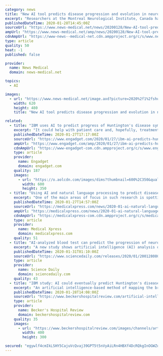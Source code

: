 ```yaml
---
category: news
title: "New AI tool predicts disease progression and evolution in neurodegenerative disorders"
excerpt: "Researchers at the Montreal Neurological Institute, Canada have found that testing blood using an artificial intelligence (AI) algorithm successfully predicted disease progression in neurodegenerative disorders, as well as identifying underlying molecular pathways that were predictive of disease evolution. The findings have important ..."
publishedDateTime: 2020-01-28T14:45:00Z
sourceUrl: "https://www.news-medical.net/news/20200128/New-AI-tool-predicts-disease-progression-and-evolution-in-neurodegenerative-disorders.aspx"
ampUrl: "https://www.news-medical.net/amp/news/20200128/New-AI-tool-predicts-disease-progression-and-evolution-in-neurodegenerative-disorders.aspx"
cdnAmpUrl: "https://www-news--medical-net.cdn.ampproject.org/c/s/www.news-medical.net/amp/news/20200128/New-AI-tool-predicts-disease-progression-and-evolution-in-neurodegenerative-disorders.aspx"
type: article
quality: 50
heat: -1
published: false

provider:
  name: News Medical
  domain: news-medical.net

topics:
  - AI

images:
  - url: "https://www.news-medical.net/image.axd?picture=2020%2f1%2fshutterstock_1181851309_9d7d8e56f4574ebfaffa83f8825898fa-620x480.jpg"
    width: 620
    height: 480
    title: "New AI tool predicts disease progression and evolution in neurodegenerative disorders"

related:
  - title: "IBM uses AI to predict progress of Huntington's disease symptoms"
    excerpt: "It could help with patient care and, hopefully, treatment. IBM is using its AI-based health prediction skills to help tackle the challenge of Huntington's disease. The tech firm has teamed up with CHDI Foundation on an artificial intelligence model that can predict when patients will experience Huntington's symptoms and, crucially, determine ..."
    publishedDateTime: 2020-01-27T17:17:00Z
    sourceUrl: "https://www.engadget.com/2020/01/27/ibm-ai-predicts-huntingtons-disease-symptoms/"
    ampUrl: "https://www.engadget.com/amp/2020/01/27/ibm-ai-predicts-huntingtons-disease-symptoms/"
    cdnAmpUrl: "https://www-engadget-com.cdn.ampproject.org/c/s/www.engadget.com/amp/2020/01/27/ibm-ai-predicts-huntingtons-disease-symptoms/"
    type: article
    provider:
      name: Engadget
      domain: engadget.com
    quality: 187
    images:
      - url: "https://o.aolcdn.com/images/dims?thumbnail=600%2C350&quality=80&image_uri=https%3A%2F%2Fo.aolcdn.com%2Fimages%2Fdims%3Fcrop%3D5650%252C3993%252C0%252C0%26quality%3D85%26format%3Djpg%26resize%3D1600%252C1131%26image_uri%3Dhttps%253A%252F%252Fs.yimg.com%252Fos%252Fcreatr-images%252F2020-01%252Fbb8db680-412a-11ea-af7c-8cd9ae0fdc0c%26client%3Da1acac3e1b3290917d92%26signature%3Dc206e2ec62c0d6552fd703fc0d803d344403e1cb&client=amp-blogside-v2&signature=6f5b99c9084bd61fc8e4b93c1e3b30dbf4c3f5dd"
        width: 600
        height: 350
  - title: "Using AI and natural language processing to predict disease outbreaks earlier"
    excerpt: "One of the main areas of focus in such research is spotting possible outbreaks sooner. A new startup in Canada called BlueDot has applied AI and natural language processing to the problem and was one of the first to spot the outbreak of the Wuhan virus in China. The viral outbreak in China, known in the press as the coronavirus, was first ..."
    publishedDateTime: 2020-01-27T14:57:00Z
    sourceUrl: "https://medicalxpress.com/news/2020-01-ai-natural-language-disease-outbreaks.html"
    ampUrl: "https://medicalxpress.com/news/2020-01-ai-natural-language-disease-outbreaks.amp"
    cdnAmpUrl: "https://medicalxpress-com.cdn.ampproject.org/c/s/medicalxpress.com/news/2020-01-ai-natural-language-disease-outbreaks.amp"
    type: article
    provider:
      name: Medical Xpress
      domain: medicalxpress.com
    quality: 51
  - title: "AI-analyzed blood test can predict the progression of neurodegenerative disease"
    excerpt: "A new study shows artificial intelligence (AI) analysis of blood samples can predict and explain disease progression, which could one day help doctors choose more appropriate and effective treatments for patients. Evaluating the effectiveness of therapies for neurodegenerative diseases is often difficult because each patient's progression is ..."
    publishedDateTime: 2020-01-31T01:10:00Z
    sourceUrl: "https://www.sciencedaily.com/releases/2020/01/200128080919.htm"
    type: article
    provider:
      name: Science Daily
      domain: sciencedaily.com
    quality: 43
  - title: "IBM study: AI could eventually predict Huntington's disease onset from one MRI"
    excerpt: "An artificial intelligence-based method of mapping the brain shows promise in addressing the wide variability in onset and advancement of Huntington's disease symptoms, a new IBM Research study suggests. The study was published in the journal Scientific Reports and conducted by researchers from IBM's T.J. Watson Research Center in Yorktown ..."
    publishedDateTime: 2020-01-28T14:08:00Z
    sourceUrl: "https://www.beckershospitalreview.com/artificial-intelligence/ibm-study-ai-could-eventually-predict-huntington-s-disease-onset-from-one-mri.html"
    type: article
    provider:
      name: Becker's Hospital Review
      domain: beckershospitalreview.com
    quality: 35
    images:
      - url: "https://www.beckershospitalreview.com/images/channels/artificial-intelligence/4.jpg"
        width: 400
        height: 300

secured: "egywlf4cmIkLSHY5CajuVcQvaj39GPT5t5nVyAiLRn4HBXf4DcRQkgInOGWZo0hO9LTsrk64tzRqYDTwJI9GEP3x7d2V1V5KDalEyQiilYSrhLa3xuPU6IaGAkYN2iw24x6sO8hdE1iFG4SSC15rpfvqLt6ujg7AvtOVb5XUqmwN5fqkEYMqG0NMtyE8EZMP9Qxj1/QPFkX1J14H70ZfEK7tHJMxt2MstZBHaOj6wN92rhe/hq2OHxxfjnbN1+ucNu3665vRjrzmz8YLFI6bE0+zxLQCPyKF5QCVSa7l1hW8y4vAWfhcA54vXdVR1k3b;boiMrP01z6Oq1PukwBA5DQ=="
---
```


